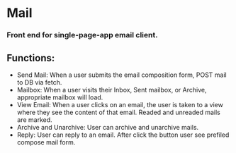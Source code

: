 # Mail
### Front end for single-page-app email client.

## Functions:

* Send Mail: When a user submits the email composition form, POST mail to DB via fetch.
* Mailbox: When a user visits their Inbox, Sent mailbox, or Archive, appropriate mailbox will load.
* View Email: When a user clicks on an email, the user is taken to a view where they see the content of that email. Readed and unreaded mails are marked.
* Archive and Unarchive: User can archive and unarchive mails.
* Reply: User can reply to an email. After click the button user see prefiled compose mail form.


